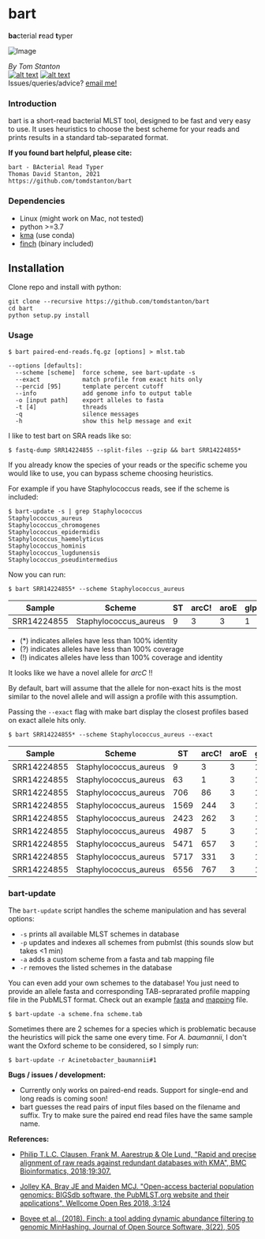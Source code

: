 # bart
**ba**cterial **r**ead **t**yper

<centre>![Image](https://github.com/tomdstanton/bart/blob/master/bart_logo.png)

_By Tom Stanton_ \
[![alt text][1.1]][1] [![alt text][6.1]][6] \
Issues/queries/advice?
[email me!](mailto:s1895738@ed.ac.uk?subject=[bart])

[1]: http://twitter.com/tomstantonmicro
[1.1]: http://i.imgur.com/tXSoThF.png (twitter icon with padding)
[6]: http://www.github.com/tomdstanton
[6.1]: http://i.imgur.com/0o48UoR.png (github icon with padding)

### Introduction
bart is a short-read bacterial MLST tool,
designed to be fast and very easy to use.
It uses heuristics to choose the best scheme for
your reads and prints results in a standard tab-separated format.

**If you found bart helpful, please cite:**
```
bart - BActerial Read Typer
Thomas David Stanton, 2021
https://github.com/tomdstanton/bart
```
### Dependencies
* Linux (might work on Mac, not tested)
* python >=3.7
* [kma](https://anaconda.org/bioconda/kma) (use conda)
* [finch](https://github.com/onecodex/finch-rs) (binary included)

## Installation
Clone repo and install with python:
```
git clone --recursive https://github.com/tomdstanton/bart
cd bart
python setup.py install
```
### Usage
```
$ bart paired-end-reads.fq.gz [options] > mlst.tab

--options [defaults]:
  --scheme [scheme]  force scheme, see bart-update -s
  --exact            match profile from exact hits only
  --percid [95]      template percent cutoff
  --info             add genome info to output table
  -o [input path]    export alleles to fasta
  -t [4]             threads
  -q                 silence messages
  -h                 show this help message and exit
```
I like to test bart on SRA reads like so:
```
$ fastq-dump SRR14224855 --split-files --gzip && bart SRR14224855*
```
If you already know the species of your reads
or the specific scheme you would like to use, you can bypass
scheme choosing heuristics. 

For example if you have Staphylococcus reads,
see if the scheme is included:
```
$ bart-update -s | grep Staphylococcus
Staphylococcus_aureus
Staphylococcus_chromogenes
Staphylococcus_epidermidis
Staphylococcus_haemolyticus
Staphylococcus_hominis
Staphylococcus_lugdunensis
Staphylococcus_pseudintermedius
```
Now you can run:
```
$ bart SRR14224855* --scheme Staphylococcus_aureus
```
| Sample      | Scheme                | ST   | arcC! | aroE | glpF | gmk | pta | tpi | yqiL | clonal_complex | 
|-------------|-----------------------|------|-------|------|------|-----|-----|-----|------|----------------| 
| SRR14224855 | Staphylococcus_aureus | 9    | 3     | 3    | 1    | 1   | 1   | 1   | 10   | CC1            | 

* (*) indicates alleles have less than 100% identity
* (?) indicates alleles have less than 100% coverage
* (!) indicates alleles have less than 100% coverage and identity

It looks like we have a novel allele for _arcC_ !!

By default, bart will assume that the allele for non-exact 
hits is the most similar to the novel allele 
and will assign a profile with this assumption.

Passing the ```--exact``` flag with make
bart display the closest profiles based on exact allele hits only.
```
$ bart SRR14224855* --scheme Staphylococcus_aureus --exact
```
| Sample      | Scheme                | ST   | arcC! | aroE | glpF | gmk | pta | tpi | yqiL | clonal_complex | 
|-------------|-----------------------|------|-------|------|------|-----|-----|-----|------|----------------| 
| SRR14224855 | Staphylococcus_aureus | 9    | 3     | 3    | 1    | 1   | 1   | 1   | 10   | CC1            | 
| SRR14224855 | Staphylococcus_aureus | 63   | 1     | 3    | 1    | 1   | 1   | 1   | 10   | CC1            | 
| SRR14224855 | Staphylococcus_aureus | 706  | 86    | 3    | 1    | 1   | 1   | 1   | 10   | CC1            | 
| SRR14224855 | Staphylococcus_aureus | 1569 | 244   | 3    | 1    | 1   | 1   | 1   | 10   | CC1            | 
| SRR14224855 | Staphylococcus_aureus | 2423 | 262   | 3    | 1    | 1   | 1   | 1   | 10   | CC1            | 
| SRR14224855 | Staphylococcus_aureus | 4987 | 5     | 3    | 1    | 1   | 1   | 1   | 10   | CC1            | 
| SRR14224855 | Staphylococcus_aureus | 5471 | 657   | 3    | 1    | 1   | 1   | 1   | 10   | CC1            | 
| SRR14224855 | Staphylococcus_aureus | 5717 | 331   | 3    | 1    | 1   | 1   | 1   | 10   | CC1            | 
| SRR14224855 | Staphylococcus_aureus | 6556 | 767   | 3    | 1    | 1   | 1   | 1   | 10   | CC1            |

### bart-update
The ```bart-update``` script handles the scheme manipulation and has several options:
* ```-s``` prints all available MLST schemes in database
* ```-p``` updates and indexes all schemes from pubmlst (this sounds slow but takes <1 min)
* ```-a``` adds a custom scheme from a fasta and tab mapping file
* ```-r``` removes the listed schemes in the database

You can even add your own schemes to the database! You just need to
provide an allele fasta and corresponding TAB-seprarated profile mapping
file in the PubMLST format. Check out an example 
[fasta](https://rest.pubmlst.org/db/pubmlst_mflocculare_seqdef/loci/adk/alleles_fasta) 
and 
[mapping](https://rest.pubmlst.org/db/pubmlst_mflocculare_seqdef/schemes/1/profiles_csv)
file.
```
$ bart-update -a scheme.fna scheme.tab
```
Sometimes there are 2 schemes for a species which is problematic because
the heuristics will pick the same one every time. For _A. baumannii_,
I don't want the Oxford  scheme to be considered, so I simply run:
```
$ bart-update -r Acinetobacter_baumannii#1
```

**Bugs / issues / development:**
* Currently only works on paired-end reads. Support for
single-end and long reads is coming soon!
* bart guesses the read pairs of input 
  files based on the filename and suffix. Try to make 
  sure the paired end read files have the same sample name.

**References:**
* [Philip T.L.C. Clausen, Frank M. Aarestrup & Ole Lund, "Rapid and precise alignment 
  of raw reads against redundant databases with KMA", BMC Bioinformatics, 2018;19:307.
  ](https://bmcbioinformatics.biomedcentral.com/articles/10.1186/s12859-018-2336-6)
  
* [Jolley KA, Bray JE and Maiden MCJ. "Open-access bacterial population genomics: 
  BIGSdb software, the PubMLST.org website and their applications", 
  Wellcome Open Res 2018, 3:124
  ](https://doi.org/10.12688/wellcomeopenres.14826.1)
  
* [Bovee et al., (2018). Finch: a tool adding dynamic abundance filtering to genomic 
MinHashing. Journal of Open Source Software, 3(22), 505
](https://doi.org/10.21105/joss.00505)